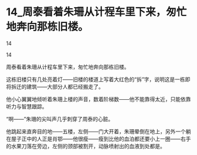 # 14_周泰看着朱珊从计程车里下来，匆忙地奔向那栋旧楼。

14

14

周泰看着朱珊从计程车里下来，匆忙地奔向那栋旧楼。

这栋旧楼只有几处亮着灯——旧楼的楼道上写着大红色的“拆”字，说明这是一栋即将拆迁的建筑——大部分人都已经搬走了。

他小心翼翼地倾听着朱珊上楼的声音，数着阶梯数——他不能靠得太近，只能依靠听力与智慧跟踪。

“啊——”朱珊的尖叫声几乎刺穿了周泰的心脏。

他跳起来直奔目的地——五楼，左侧——门大开着，朱珊晕倒在地上，另外一个躺在屋子正中的人正是肖鄂——他很瘦——瘦到比他的血泊都还要小上一圈——右手的水果刀落在旁边，左侧的颈部被割开，动脉喷射出的血液到处都是。